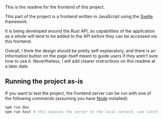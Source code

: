 This is the readme for the frontend of this project.  

This part of the project is a frontend written in JavaScript using the
[Svelte](https://github.com/sveltejs/svelte) framework.  

It is being developed around the Rust API, so capabilities of the application as
a whole will tend to be added to the API before they can be accessed via this
frontend.  

Overall, I think the design should be pretty self-explanatory, and there is an
information button on the page itself meant to guide users if they aren't sure
how to use it. Nevertheless, I will add clearer instructions on this readme at a
later date.  

## Running the project as-is 
If you want to test the project, the frontend server can be run with one of the
following commands (assuming you have [Node](https://nodejs.org) installed):  

```bash
npm run dev 
npm run host # this exposes the server to the local network, use carefully!
```
